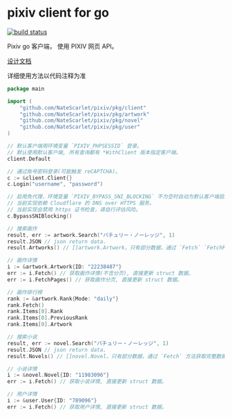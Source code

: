 # pixiv client for go

[![build status](https://github.com/NateScarlet/pixiv/workflows/Go/badge.svg)](https://github.com/NateScarlet/pixiv/actions)

Pixiv go 客户端， 使用 PIXIV 网页 API。

[设计文档](https://natescarlet.github.io/pixiv/)

详细使用方法以代码注释为准

```go
package main

import (
    "github.com/NateScarlet/pixiv/pkg/client"
    "github.com/NateScarlet/pixiv/pkg/artwork"
    "github.com/NateScarlet/pixiv/pkg/novel"
    "github.com/NateScarlet/pixiv/pkg/user"
)

// 默认客户端用环境变量 `PIXIV_PHPSESSID` 登录。
// 默认使用默认客户端, 所有查询都有 *WithClient 版本指定客户端。
client.Default

// 通过账号密码登录(可能触发 reCAPTCHA)。
c := &client.Client{}
c.Login("username", "password")

// 启用免代理，环境变量 `PIXIV_BYPASS_SNI_BLOCKING` 不为空时自动为默认客户端启用免代理。
// 当前实现依赖 Cloudflare 的 DNS over HTTPS 服务。
// 当前实现会禁用 https 证书检查，请自行评估风险。
c.BypassSNIBlocking()

// 搜索画作
result, err := artwork.Search("パチュリー・ノーレッジ", 1)
result.JSON // json return data.
result.Artworks() // []artwork.Artwork，只有部分数据，通过 `Fetch` `FetchPages` 方法获取完整数据。

// 画作详情
i := &artwork.Artwork{ID: "22238487"}
err := i.Fetch() // 获取画作详情(不含分页), 直接更新 struct 数据。
err := i.FetchPages() // 获取画作分页, 直接更新 struct 数据。

// 画作排行榜
rank := &artwork.Rank{Mode: "daily"}
rank.Fetch()
rank.Items[0].Rank
rank.Items[0].PreviousRank
rank.Items[0].Artwork

// 搜索小说
result, err := novel.Search("パチュリー・ノーレッジ", 1)
result.JSON // json return data.
result.Novels() // []novel.Novel，只有部分数据，通过 `Fetch` 方法获取完整数据。

// 小说详情
i := &novel.Novel{ID: "11983096"}
err := i.Fetch() // 获取小说详情, 直接更新 struct 数据。

// 用户详情
i := &user.User{ID: "789096"}
err := i.Fetch() // 获取用户详情, 直接更新 struct 数据。
```
